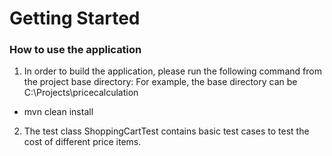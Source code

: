 # Getting Started

### How to use the application

1) In order to build the application, please run the following command from the project base directory:
   For example, the base directory can be C:\Projects\pricecalculation
* mvn clean install

2) The test class ShoppingCartTest contains basic test cases to test the cost of different price items.